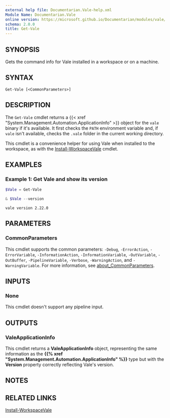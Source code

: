 ```yaml
---
external help file: Documentarian.Vale-help.xml
Module Name: Documentarian.Vale
online version: https://microsoft.github.io/Documentarian/modules/vale/reference/cmdlets/get-vale
schema: 2.0.0
title: Get-Vale
---
```


## SYNOPSIS

Gets the command info for Vale installed in a workspace or on a machine.

## SYNTAX

```
Get-Vale [<CommonParameters>]
```

## DESCRIPTION

The `Get-Vale` cmdlet returns a {{< xref "System.Management.Automation.ApplicationInfo" >}} object
for the `vale` binary if it's available. It first checks the `PATH` environment variable and, if
`vale` isn't available, checks the `.vale` folder in the current working directory.

This cmdlet is a convenience helper for using Vale when installed to the workspace, as with the
[Install-WorkspaceVale][01] cmdlet.

## EXAMPLES

### Example 1: Get Vale and show its version

```powershell
$Vale = Get-Vale

& $Vale --version
```

```output
vale version 2.22.0
```

## PARAMETERS

### CommonParameters

This cmdlet supports the common parameters: `-Debug`, `-ErrorAction`, `-ErrorVariable`,
`-InformationAction`, `-InformationVariable`, `-OutVariable`, `-OutBuffer`, `-PipelineVariable`,
`-Verbose`, `-WarningAction`, and `-WarningVariable`. For more information, see
[about_CommonParameters][acp].

## INPUTS

### None

This cmdlet doesn't support any pipeline input.

## OUTPUTS

### ValeApplicationInfo

This cmdlet returns a **ValeApplicationInfo** object, representing the same information as the
**{{% xref "System.Management.Automation.ApplicationInfo" %}}** type but with the **Version**
property correctly reflecting Vale's version.

## NOTES

## RELATED LINKS

[Install-WorkspaceVale][01]

<!-- Link reference definitions -->
[01]: ../install-workspacevale
[acp]: http://go.microsoft.com/fwlink/?LinkID=113216
